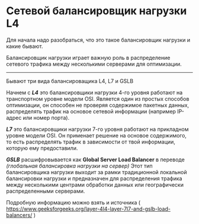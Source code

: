 # Сетевой балансировщик нагрузки L4

Для начала надо разобраться, что это такое балансировщик нагрузки и какие бывают. 

Балансировщик нагрузки играет важную роль в распределение сетевого трафика между несколькими серверами для оптимизации.

---

Бывают три вида балансироващика L4, L7 и GSLB

Начнем с ***L4*** это балансировщики нагрузки 4-го уровня работают на транспортном уровне модели OSI.
Является один из простых способов оптимизации, он способен не проверяя содержимое пакетных данных, 
распределять трафик на основое сетевой информации (например IP-адрес или номер порта).

***L7*** это балансировщики нагрузки 7-го уровня работают на прикладном уровне модели OSI.
Он применает решение на основое содержимого, то есть распределять трафик в зависимости от твой информации,
которую ему предоставили.

***GSLB*** расшифровывается как **Global Server Load Balancer** в переводе *(глобальная балансировка нагрузки на сервер)*
Этот тип балансировщика нагрузки выходит за рамки традиционной локальной балансировки нагрузки и 
предназначен для распределения трафика между несколькими центрами обработки данных 
или географически распределенными серверами.

Подробную информацию можно взять и источника ( https://www.geeksforgeeks.org/layer-4l4-layer-7l7-and-gslb-load-balancers/ )

